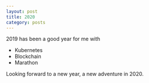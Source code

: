 ```yaml
---
layout: post
title: 2020
category: posts
---
```


2019 has been a good year for me with

- Kubernetes
- Blockchain
- Marathon

Looking forward to a new year, a new adventure in 2020.
